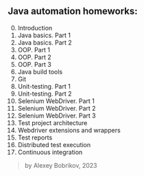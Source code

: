 ## Java automation homeworks:
0. Introduction
1. Java basics. Part 1
2. Java basics. Part 2
3. OOP. Part 1
4. OOP. Part 2
5. OOP. Part 3
6. Java build tools
7. Git
8. Unit-testing. Part 1
9. Unit-testing. Part 2
10. Selenium WebDriver. Part 1
11. Selenium WebDriver. Part 2
12. Selenium WebDriver. Part 3
13. Test project architecture
14. Webdriver extensions and wrappers
15. Test reports
16. Distributed test execution
17. Continuous integration

> by Alexey Bobrikov, 2023